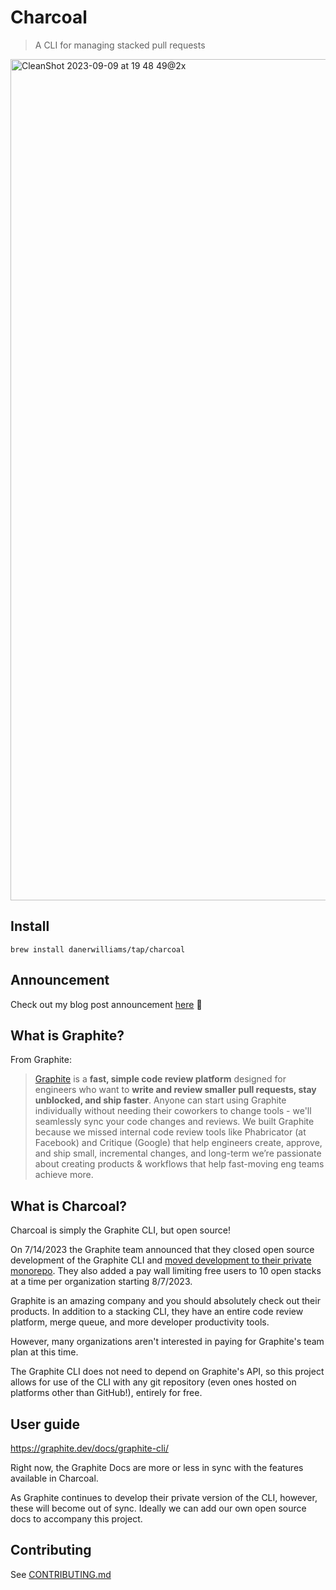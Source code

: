 # Charcoal

> A CLI for managing stacked pull requests

<img width="1346" alt="CleanShot 2023-09-09 at 19 48 49@2x" src="https://github.com/danerwilliams/graphite-cli/assets/22798229/17385828-f235-4b56-84dd-ad73350d55b9">

## Install

`brew install danerwilliams/tap/charcoal`

## Announcement

Check out my blog post announcement [here](https://danewilliams.com/announcing-charcoal) 🙂

## What is Graphite?

From Graphite:

> [Graphite](https://graphite.dev) is a **fast, simple code review platform** designed for engineers who want to **write and review smaller pull requests, stay unblocked, and ship faster**. Anyone can start using Graphite individually without needing their coworkers to change tools - we'll seamlessly sync your code changes and reviews. We built Graphite because we missed internal code review tools like Phabricator (at Facebook) and Critique (Google) that help engineers create, approve, and ship small, incremental changes, and long-term we’re passionate about creating products & workflows that help fast-moving eng teams achieve more.

## What is Charcoal?

Charcoal is simply the Graphite CLI, but open source!

On 7/14/2023 the Graphite team announced that they closed open source development of the Graphite CLI and [moved development to their private monorepo](https://github.com/withgraphite/graphite-cli). They also added a pay wall limiting free users to 10 open stacks at a time per organization starting 8/7/2023.

Graphite is an amazing company and you should absolutely check out their products. In addition to a stacking CLI, they have an entire code review platform, merge queue, and more developer productivity tools.

However, many organizations aren't interested in paying for Graphite's team plan at this time.

The Graphite CLI does not need to depend on Graphite's API, so this project allows for use of the CLI with any git repository (even ones hosted on platforms other than GitHub!), entirely for free.

## User guide

<https://graphite.dev/docs/graphite-cli/>

Right now, the Graphite Docs are more or less in sync with the features available in Charcoal.

As Graphite continues to develop their private version of the CLI, however, these will become out of sync. Ideally we can add our own open source docs to accompany this project.

## Contributing

See [CONTRIBUTING.md](./CONTRIBUTING.md)
